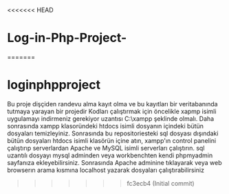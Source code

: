 <<<<<<< HEAD
# Log-in-Php-Project-
=======
# loginphpproject
Bu proje dişçiden randevu alma kayıt olma ve bu kayıtları bir veritabanında tutmaya yarayan bir projedir
Kodları çalıştırmak için öncelikle xapmp isimli uygulamayı indirmeniz gerekiyor uzantısı C:\xampp şeklinde olmalı.
Daha sonrasında xampp klasoründeki htdocs isimli dosyanın içindeki bütün dosyaları temizleyiniz. Sonrasında bu repositoriesteki sql dosyası dışındaki
bütün dosyaları htdocs isimli klasörün içine atın, xampp'ın control panelini çalıştırıp serverlardan Apache ve MySQL isimli serverları çalıştırın.
sql uzantılı dosyayı mysql adminden veya workbenchten kendi phpmyadmin sayfanıza ekleyebilirsiniz. Sonrasında Apache adminine tıklayarak veya web browserın arama 
kısmına localhost yazarak dosyaları çalıştırabilirsiniz
>>>>>>> fc3ecb4 (Initial commit)
